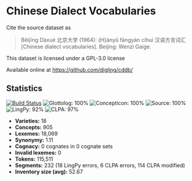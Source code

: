 # Chinese Dialect Vocabularies

Cite the source dataset as

> Běijīng Dàxué 北京大学 (1964): {H}ànyǔ fāngyán cíhuì 汉语方言词汇 [Chinese dialect vocabularies]. Beijing: Wenzi Gaige.

This dataset is licensed under a GPL-3.0 license

Available online at https://github.com/digling/cddb/

## Statistics


[![Build Status](https://travis-ci.org/lexibank/beidasinitic.svg?branch=master)](https://travis-ci.org/lexibank/beidasinitic)
![Glottolog: 100%](https://img.shields.io/badge/Glottolog-100%25-brightgreen.svg "Glottolog: 100%")
![Concepticon: 100%](https://img.shields.io/badge/Concepticon-100%25-brightgreen.svg "Concepticon: 100%")
![Source: 100%](https://img.shields.io/badge/Source-100%25-brightgreen.svg "Source: 100%")
![LingPy: 92%](https://img.shields.io/badge/LingPy-92%25-green.svg "LingPy: 92%")
![CLPA: 97%](https://img.shields.io/badge/CLPA-97%25-green.svg "CLPA: 97%")

- **Varieties:** 18
- **Concepts:** 905
- **Lexemes:** 18,069
- **Synonymy:** 1.11
- **Cognacy:** 0 cognates in 0 cognate sets
- **Invalid lexemes:** 0
- **Tokens:** 115,511
- **Segments:** 232 (18 LingPy errors, 6 CLPA errors, 114 CLPA modified)
- **Inventory size (avg):** 52.67